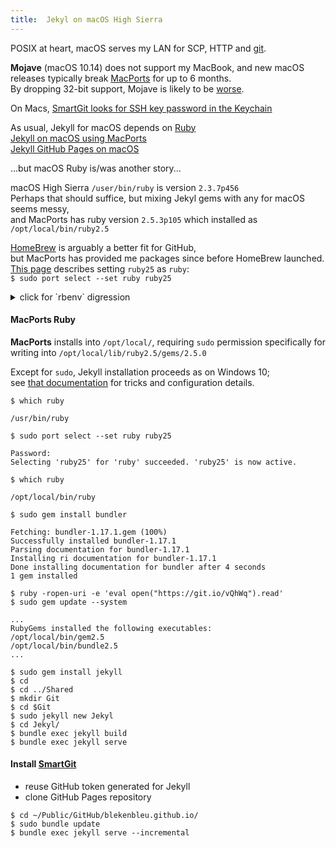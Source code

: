 ```yaml
---
title:  Jekyl on macOS High Sierra
---
```


POSIX at heart, macOS serves my LAN for SCP, HTTP and [git](MacGit).  

**Mojave** (macOS 10.14) does not support my MacBook, and new macOS releases typically break [MacPorts](https://www.macports.org/) for up to 6 months.   
By dropping 32-bit support, Mojave is likely to be [worse](https://trac.macports.org/wiki/MojaveProblems).

On Macs, [SmartGit looks for SSH key password in the Keychain](https://stackoverflow.com/a/41679549)

As usual, Jekyll for macOS depends on [Ruby](https://jekyllrb.com/docs/installation/macos/)  
[Jekyll on macOS using MacPorts](https://www.tinywp.com/jekyll-on-mac-using-mac-ports/)  
[Jekyll GitHub Pages on macOS](https://help.github.com/articles/setting-up-your-github-pages-site-locally-with-jekyll/#platform-mac)  

...but macOS Ruby is/was another story...

macOS High Sierra `/user/bin/ruby` is version `2.3.7p456`  
Perhaps that should suffice, but mixing Jekyl gems with any for macOS seems messy,  
and MacPorts has ruby version `2.5.3p105` which installed as `/opt/local/bin/ruby2.5`

[HomeBrew](https://github.com/Homebrew/brew) is arguably a better fit for GitHub,  
but MacPorts has provided me packages since before HomeBrew launched.  
[This page](https://stackoverflow.com/questions/49987920/ruby-on-mac-osx-sierra-via-mac-ports)
describes setting `ruby25` as `ruby`:  
`$ sudo port select --set ruby ruby25`

<details>
<summary>click for `rbenv` digression</summary>
If that scrogs stuff depending on /user/bin/ruby behavior, then  
<br>another tool, `rbenv`, only affects shells with a modified `$PATH`,  
<br>which could be set in my `g` alias that goes to local GitHub Pages repository.
<ul compact>
<li> [MacPorts Ruby HowTo](https://trac.macports.org/wiki/howto/RubyOnRails)
<li> [GitHub rbenv](https://github.com/rbenv/rbenv#how-rbenv-hooks-into-your-shell)
<li> Options to avoid [`rbenv` openssl incompatibility](https://stackoverflow.com/questions/48061622/failing-to-build-ruby-2-5-0-with-rbenv-and-ruby-build-on-macos-sierra/48728800#48728800)  
<li> Examples of [rbenv [mis]usage](https://github.com/rbenv/rbenv/issues/1122)  
</ul>
</details>

#### MacPorts Ruby
**MacPorts** installs into `/opt/local/`, requiring `sudo` permission specifically for writing into `/opt/local/lib/ruby2.5/gems/2.5.0`  

Except for `sudo`, Jekyll installation proceeds as on Windows 10;  
see [that documentation](GitHubW10) for tricks and configuration details.

`$ which ruby`  
```
/usr/bin/ruby  
```
`$ sudo port select --set ruby ruby25`  
```
Password:  
Selecting 'ruby25' for 'ruby' succeeded. 'ruby25' is now active.  
```
`$ which ruby`  
```
/opt/local/bin/ruby  
```

`$ sudo gem install bundler`  
```
Fetching: bundler-1.17.1.gem (100%)  
Successfully installed bundler-1.17.1  
Parsing documentation for bundler-1.17.1  
Installing ri documentation for bundler-1.17.1  
Done installing documentation for bundler after 4 seconds  
1 gem installed  
```

`$ ruby -ropen-uri -e 'eval open("https://git.io/vQhWq").read'`  
`$ sudo gem update --system`  
```
...  
RubyGems installed the following executables:  
/opt/local/bin/gem2.5  
/opt/local/bin/bundle2.5  
...  
```

`$ sudo gem install jekyll`  
`$ cd`  
`$ cd ../Shared`  
`$ mkdir Git`  
`$ cd $Git`  
`$ sudo jekyll new Jekyl`  
`$ cd Jekyl/`  
`$ bundle exec jekyll build`  
`$ bundle exec jekyll serve`  

#### Install [SmartGit](https://www.syntevo.com/smartgit/download/)  
* reuse GitHub token generated for Jekyll  
* clone GitHub Pages repository  

`$ cd ~/Public/GitHub/blekenbleu.github.io/`  
`$ sudo bundle update`  
`$ bundle exec jekyll serve --incremental`

